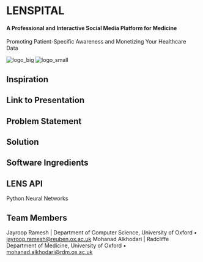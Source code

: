 # LENSPITAL

#### A Professional and Interactive Social Media Platform for Medicine

Promoting Patient-Specific Awareness and Monetizing Your Healthcare Data 

![logo_big](https://user-images.githubusercontent.com/62998803/201514620-e1fb1191-94b8-4525-aaa8-cf9566a3b447.png) ![logo_small](https://user-images.githubusercontent.com/62998803/201514625-fb6ae9c4-115e-43ce-8a01-188261ebce75.png)

## Inspiration

## Link to Presentation

## Problem Statement

## Solution

## Software Ingredients

## LENS API
Python
Neural Networks

## Team Members
Jayroop Ramesh | Department of Computer Science, University of Oxford • jayroop.ramesh@reuben.ox.ac.uk
Mohanad Alkhodari | Radcliffe Department of Medicine, University of Oxford • mohanad.alkhodari@rdm.ox.ac.uk
